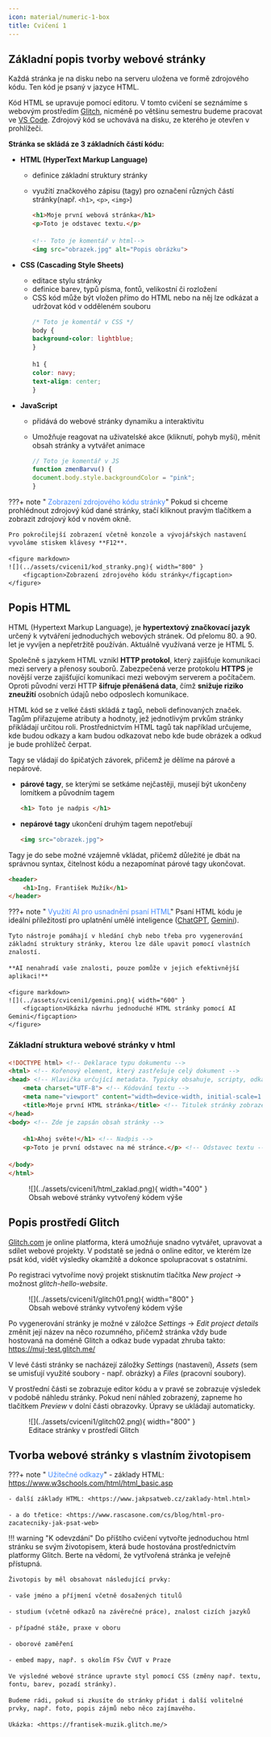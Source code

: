 ```yaml
---
icon: material/numeric-1-box
title: Cvičení 1
---
```


## Základní popis tvorby webové stránky

Každá stránka je na disku nebo na serveru uložena ve formě zdrojového kódu. Ten kód je psaný v jazyce HTML.

Kód HTML se upravuje pomocí editoru. V tomto cvičení se seznámíme s webovým prostředím [Glitch](https://glitch.com/), nicméně po většinu semestru budeme pracovat ve [VS Code](https://code.visualstudio.com/). Zdrojový kód se uchovává na disku, ze kterého je otevřen v prohlížeči.

**Stránka se skládá ze 3 základních částí kódu:**

- **HTML (HyperText Markup Language)**
    - definice základní struktury stránky
    - využití značkového zápisu (tagy) pro označení různých částí stránky(např. `<h1>`, `<p>`, `<img>`) 

        ```html
        <h1>Moje první webová stránka</h1>
        <p>Toto je odstavec textu.</p>

        <!-- Toto je komentář v html-->
        <img src="obrazek.jpg" alt="Popis obrázku">
        ```

- **CSS (Cascading Style Sheets)**
    - editace stylu stránky
    - definice barev, typů písma, fontů, velikostní či rozložení
    - CSS kód může být vložen přímo do HTML nebo na něj lze odkázat a udržovat kód v odděleném souboru
        ```css
        /* Toto je komentář v CSS */
        body {
        background-color: lightblue;
        }

        h1 {
        color: navy;
        text-align: center;
        }
        ```
    

- **JavaScript**
    - přidává do webové stránky dynamiku a interaktivitu
    - Umožňuje reagovat na uživatelské akce (kliknutí, pohyb myši), měnit obsah stránky a vytvářet animace

        ```js
        // Toto je komentář v JS
        function zmenBarvu() {
        document.body.style.backgroundColor = "pink";
        }
        ```

???+ note "&nbsp;<span style="color:#448aff">Zobrazení zdrojového kódu stránky</span>"
    Pokud si chceme prohlédnout zdrojový kúd dané stránky, stačí kliknout pravým tlačítkem a zobrazit zdrojový kód v novém okně. 

    Pro pokročilejší zobrazení včetně konzole a vývojářských nastavení vyvoláme stiskem klávesy **F12**. 

    <figure markdown>
    ![](../assets/cviceni1/kod_stranky.png){ width="800" }
        <figcaption>Zobrazení zdrojového kódu stránky</figcaption>
    </figure>

## Popis HTML
HTML (Hypertext Markup Language), je **hypertextový značkovací jazyk** určený k vytváření jednoduchých webových stránek. Od přelomu 80. a 90. let je vyvíjen a nepřetržitě používán. Aktuálně využívaná verze je HTML 5.

Společně s jazykem HTML vznikl **HTTP protokol**, který zajišťuje komunikaci mezi servery a přenosy souborů. Zabezpečená verze protokolu **HTTPS** je novější verze zajišťující komunikaci mezi webovým serverem a počítačem. Oproti původní verzi HTTP **šifruje přenášená data**, čímž **snižuje riziko zneužití** osobních údajů nebo odposlech komunikace.

HTML kód se z velké části skládá z tagů, neboli definovaných značek. Tagům přiřazujeme atributy a hodnoty, jež jednotlivým prvkům stránky přikládají určitou roli. Prostřednictvím HTML tagů tak například určujeme, kde budou odkazy a kam budou odkazovat nebo kde bude obrázek a odkud je bude prohlížeč čerpat.

Tagy se vládají do špičatých závorek, přičemž je dělíme na párové a nepárové.

- **párové tagy**, se kterými se setkáme nejčastěji, musejí být ukončeny lomítkem a původním tagem
    ```html
    <h1> Toto je nadpis </h1> 
    ```

- **nepárové tagy** ukončení druhým tagem nepotřebují
    ``` html
    <img src="obrazek.jpg"> 
    ```

Tagy je do sebe možné vzájemně vkládat, přičemž důležité je dbát na správnou syntax, čitelnost kódu a nezapomínat párové tagy ukončovat.
```html
<header>
    <h1>Ing. František Mužík</h1>
</header>
```

???+ note "&nbsp;<span style="color:#448aff">Využití AI pro usnadnění psaní HTML</span>"
    Psaní HTML kódu je ideální příležitostí pro uplatnění umělé inteligence ([ChatGPT](https://chatgpt.com/), [Gemini](https://gemini.google.com)). 
    
    Tyto nástroje pomáhají v hledání chyb nebo třeba pro vygenerování základní struktury stránky, kterou lze dále upavit pomocí vlastních znalostí. 

    **AI nenahradí vaše znalosti, pouze pomůže v jejich efektivnější aplikaci!**

    <figure markdown>
    ![](../assets/cviceni1/gemini.png){ width="600" }
        <figcaption>Ukázka návrhu jednoduché HTML stránky pomocí AI Gemini</figcaption>
    </figure>

### Základní struktura webové stránky v html
```html
<!DOCTYPE html> <!-- Deklarace typu dokumentu -->
<html> <!-- Kořenový element, který zastřešuje celý dokument -->
<head> <!-- Hlavička určující metadata. Typicky obsahuje, scripty, odkaz na CSS či titulek -->
    <meta charset="UTF-8"> <!-- Kódování textu -->
    <meta name="viewport" content="width=device-width, initial-scale=1.0">
    <title>Moje první HTML stránka</title> <!-- Titulek stránky zobrazený v názvu okna -->
</head>
<body> <!-- Zde je zapsán obsah stránky -->

    <h1>Ahoj světe!</h1> <!-- Nadpis -->
    <p>Toto je první odstavec na mé stránce.</p> <!-- Odstavec textu -->

</body>
</html>
```

<figure markdown>
![](../assets/cviceni1/html_zaklad.png){ width="400" }
    <figcaption>Obsah webové stránky vytvořený kódem výše</figcaption>
</figure>

## Popis prostředí Glitch
[Glitch.com](https://glitch.com/) je online platforma, která umožňuje snadno vytvářet, upravovat a sdílet webové projekty. V podstatě se jedná o online editor, ve kterém lze psát kód, vidět výsledky okamžitě a dokonce spolupracovat s ostatními. 

Po registraci vytvoříme nový projekt stisknutím tlačítka *New project* -> možnost *glitch-hello-website*.

<figure markdown>
![](../assets/cviceni1/glitch01.png){ width="800" }
    <figcaption>Obsah webové stránky vytvořený kódem výše</figcaption>
</figure>

Po vygenerování stránky je možné v záložce *Settings* -> *Edit project details* změnit její název na něco rozumného, přičemž stránka vždy bude hostovaná na doméně Glitch a odkaz bude vypadat zhruba takto: <https://muj-test.glitch.me/>

V levé části stránky se nacházejí záložky *Settings* (nastavení), *Assets* (sem se umisťují využité soubory - např. obrázky) a *Files* (pracovní soubory).

V prostřední části se zobrazuje editor kódu a v pravé se zobrazuje výsledek v podobě náhledu stránky. Pokud není náhled zobrazený, zapneme ho tlačítkem *Preview* v dolní části obrazovky. Úpravy se ukládají automaticky.

<figure markdown>
![](../assets/cviceni1/glitch02.png){ width="800" }
    <figcaption>Editace stránky v prostředí Glitch</figcaption>
</figure>

## Tvorba webové stránky s vlastním životopisem


???+ note "&nbsp;<span style="color:#448aff">Užitečné odkazy</span>"
    - základy HTML: <https://www.w3schools.com/html/html_basic.asp>

    - další základy HTML: <https://www.jakpsatweb.cz/zaklady-html.html>

    - a do třetice: <https://www.rascasone.com/cs/blog/html-pro-zacatecniky-jak-psat-web>

!!! warning "K odevzdání"
    Do příštího cvičení vytvořte jednoduchou html stránku se svým životopisem, která bude hostována prostřednictvím platformy Glitch. Berte na vědomí, že vytřvořená stránka je veřejně přístupná. 

    Životopis by měl obsahovat následující prvky:

    - vaše jméno a příjmení včetně dosažených titulů

    - studium (včetně odkazů na závěrečné práce), znalost cizích jazyků

    - případné stáže, praxe v oboru

    - oborové zaměření

    - embed mapy, např. s okolím FSv ČVUT v Praze

    Ve výsledné webové stránce upravte styl pomocí CSS (změny např. textu, fontu, barev, pozadí stránky).

    Budeme rádi, pokud si zkusíte do stránky přidat i další volitelné prvky, např. foto, popis zájmů nebo něco zajímavého.

    Ukázka: <https://frantisek-muzik.glitch.me/>


